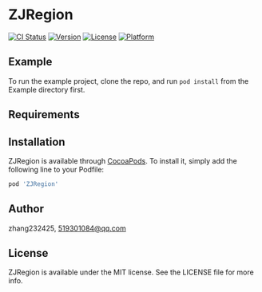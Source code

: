 # ZJRegion

[![CI Status](https://img.shields.io/travis/zhang232425/ZJRegion.svg?style=flat)](https://travis-ci.org/zhang232425/ZJRegion)
[![Version](https://img.shields.io/cocoapods/v/ZJRegion.svg?style=flat)](https://cocoapods.org/pods/ZJRegion)
[![License](https://img.shields.io/cocoapods/l/ZJRegion.svg?style=flat)](https://cocoapods.org/pods/ZJRegion)
[![Platform](https://img.shields.io/cocoapods/p/ZJRegion.svg?style=flat)](https://cocoapods.org/pods/ZJRegion)

## Example

To run the example project, clone the repo, and run `pod install` from the Example directory first.

## Requirements

## Installation

ZJRegion is available through [CocoaPods](https://cocoapods.org). To install
it, simply add the following line to your Podfile:

```ruby
pod 'ZJRegion'
```

## Author

zhang232425, 519301084@qq.com

## License

ZJRegion is available under the MIT license. See the LICENSE file for more info.
